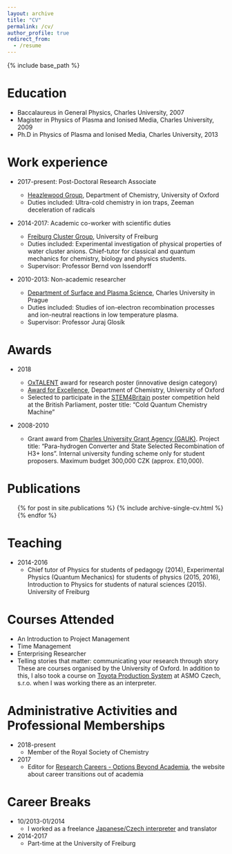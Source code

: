 ```yaml
---
layout: archive
title: "CV"
permalink: /cv/
author_profile: true
redirect_from:
  - /resume
---
```


{% include base_path %}

Education
======
* Baccalaureus in General Physics, Charles University, 2007
* Magister in Physics of Plasma and Ionised Media, Charles University, 2009
* Ph.D in Physics of Plasma and Ionised Media, Charles University, 2013

Work experience
======
* 2017-present: Post-Doctoral Research Associate
  * [Heazlewood Group](http://heazlewood.chem.ox.ac.uk/), Department of Chemistry, University of Oxford
  * Duties included: Ultra-cold chemistry in ion traps, Zeeman deceleration of radicals

* 2014-2017: Academic co-worker with scientific duties
  * [Freiburg Cluster Group](http://cluster.physik.uni-freiburg.de/), University of Freiburg
  * Duties included: Experimental investigation of physical properties of water cluster anions. Chief-tutor for classical and quantum mechanics for chemistry, biology and physics students.
  * Supervisor: Professor Bernd von Issendorff

* 2010-2013: Non-academic researcher
  * [Department of Surface and Plasma Science](https://physics.mff.cuni.cz/kfpp/), Charles University in Prague
  * Duties included: Studies of ion-electron recombination processes and ion-neutral reactions in low temperature plasma.
  * Supervisor: Professor Juraj Glosík

Awards
======
* 2018
  * [OxTALENT](https://www.digitaleducation.ox.ac.uk/oxtalent) award for
research poster (innovative design category)
  * [Award for Excellence](https://www.admin.ox.ac.uk/personnel/reward/rewardandrecognitionscheme/awardsexcell/), Department of Chemistry, University of Oxford
  * Selected to participate in the [STEM4Britain](http://www.setforbritain.org.uk) poster competition held at the British Parliament, poster title:
“Cold Quantum Chemistry Machine”

* 2008-2010
  * Grant award from [Charles University Grant Agency (GAUK)](https://cuni.cz/UKEN-753.html). Project title: “Para-hydrogen Converter and State Selected Recombination of H3+ Ions”. Internal university funding scheme only for student proposers. Maximum budget 300,000 CZK (approx. £10,000).

Publications
======
  <ul>{% for post in site.publications %}
    {% include archive-single-cv.html %}
  {% endfor %}</ul>
  
Teaching
======
* 2014-2016
  * Chief tutor of Physics for students of pedagogy (2014), Experimental Physics
(Quantum Mechanics) for students of physics (2015, 2016), Introduction to Physics for students of natural sciences (2015). University of Freiburg

Courses Attended
======
* An Introduction to Project Management
* Time Management
* Enterprising Researcher
* Telling stories that matter: communicating your research through story
These are courses organised by the University of Oxford. In addition to this, I also took a course on [Toyota Production System](https://en.wikipedia.org/wiki/Toyota_Production_System) at ASMO Czech, s.r.o. when I was working there as an interpreter.

Administrative Activities and Professional Memberships
======
* 2018-present
  * Member of the Royal Society of Chemistry
* 2017
  * Editor for [Research Careers - Options Beyond Academia](http://research-careers.org/), the website about career transitions out of academia

Career Breaks
======
* 10/2013-01/2014
  * I worked as a freelance [Japanese/Czech interpreter](https://archiv.ihned.cz/c1-19198280-michal-hejduk-v-japonske-skole-jsem-nenavidel-kaligrafii) and translator
* 2014-2017
  * Part-time at the University of Freiburg
